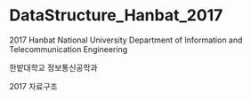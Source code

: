 # DataStructure_Hanbat_2017
2017 Hanbat National University Department of Information and Telecommunication Engineering

한밭대학교 정보통신공학과 

2017 자료구조